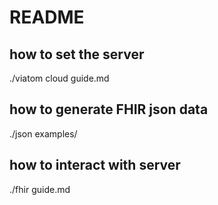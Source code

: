 # README

## how to set the server

./viatom cloud guide.md

## how to generate FHIR json data

./json examples/

## how to interact with server

./fhir guide.md